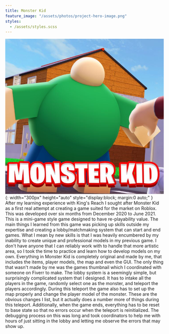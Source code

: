 ```yaml
---
title: Monster Kid
feature_image: "/assets/photos/project-hero-image.png"
styles:
  - /assets/styles.scss
---
```


![game-thumbnail](/assets/photos/Icon.jpg){: width="300px" height="auto" style="display:block; margin:0 auto;" }
After my learning experience with King's Reach I sought after Monster Kid as a first real attempt
at creating a game suited for the market on Roblox. This was developed over six months from December
2020 to June 2021. This is a mini-game style game designed to have re-playability value.
The main things I learned from this game was picking up skills outside my expertise and
creating a lobby/matchmaking system that can start and end games.
What I mean by new skills is that I was heavily encumbered by my inability to create unique
and professional models in my previous game. I don't have anyone that I can reliably work with to
handle that more artistic area, so I took the time to practice and learn how to develop models on my own.
Everything in Monster Kid is completely original and made by me, that includes the items, player models,
the map and even the GUI. The only thing that wasn't made by me was the games thumbnail which I
coordinated
with someone on Fiverr to make.
The lobby system is a seemingly simple, but surprisingly complicated system that I designed. It has to
intake all the players in the game, randomly select one as the monster, and teleport the players
accordingly.
During this teleport the game also has to set up the map properly and change the player model of the
monster.
These are the obvious changes I list, but it actually does a number more of things during this teleport.
Additionally, when the game ends, everything has to be reset to base state so that no errors occur when
the
teleport is reinitialized. The debugging process on this was long and took coordinators to help me with
hours of just sitting in the lobby and letting me observe the errors that may show up.